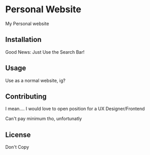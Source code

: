 # Personal Website

My Personal website

## Installation

Good News: Just Use the Search Bar!

## Usage

Use as a normal website, ig? 

## Contributing

I mean.... I would love to open position for a UX Designer/Frontend 

Can't pay minimum tho, unfortunatly 

## License

Don't Copy